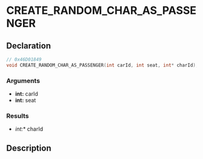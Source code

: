 # CREATE_RANDOM_CHAR_AS_PASSENGER

## Declaration
```cpp
// 0x46D01849
void CREATE_RANDOM_CHAR_AS_PASSENGER(int carId, int seat, int* charId);
```

### Arguments
- **int:** carId
- **int:** seat

### Results
- **int*:** charId

## Description
